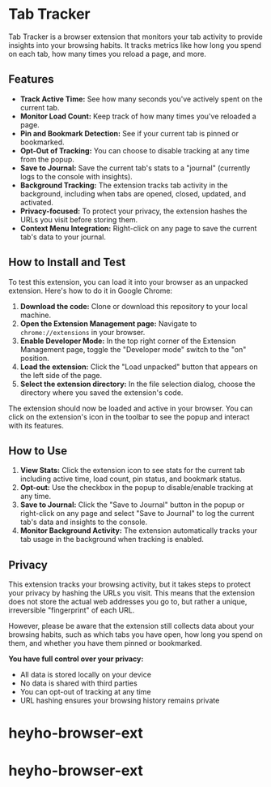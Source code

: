# Tab Tracker

Tab Tracker is a browser extension that monitors your tab activity to provide insights into your browsing habits. It tracks metrics like how long you spend on each tab, how many times you reload a page, and more.

## Features

*   **Track Active Time:** See how many seconds you've actively spent on the current tab.
*   **Monitor Load Count:** Keep track of how many times you've reloaded a page.
*   **Pin and Bookmark Detection:** See if your current tab is pinned or bookmarked.
*   **Opt-Out of Tracking:** You can choose to disable tracking at any time from the popup.
*   **Save to Journal:** Save the current tab's stats to a "journal" (currently logs to the console with insights).
*   **Background Tracking:** The extension tracks tab activity in the background, including when tabs are opened, closed, updated, and activated.
*   **Privacy-focused:** To protect your privacy, the extension hashes the URLs you visit before storing them.
*   **Context Menu Integration:** Right-click on any page to save the current tab's data to your journal.

## How to Install and Test

To test this extension, you can load it into your browser as an unpacked extension. Here's how to do it in Google Chrome:

1.  **Download the code:** Clone or download this repository to your local machine.
2.  **Open the Extension Management page:** Navigate to `chrome://extensions` in your browser.
3.  **Enable Developer Mode:** In the top right corner of the Extension Management page, toggle the "Developer mode" switch to the "on" position.
4.  **Load the extension:** Click the "Load unpacked" button that appears on the left side of the page.
5.  **Select the extension directory:** In the file selection dialog, choose the directory where you saved the extension's code.

The extension should now be loaded and active in your browser. You can click on the extension's icon in the toolbar to see the popup and interact with its features.

## How to Use

1. **View Stats:** Click the extension icon to see stats for the current tab including active time, load count, pin status, and bookmark status.
2. **Opt-out:** Use the checkbox in the popup to disable/enable tracking at any time.
3. **Save to Journal:** Click the "Save to Journal" button in the popup or right-click on any page and select "Save to Journal" to log the current tab's data and insights to the console.
4. **Monitor Background Activity:** The extension automatically tracks your tab usage in the background when tracking is enabled.

## Privacy

This extension tracks your browsing activity, but it takes steps to protect your privacy by hashing the URLs you visit. This means that the extension does not store the actual web addresses you go to, but rather a unique, irreversible "fingerprint" of each URL.

However, please be aware that the extension still collects data about your browsing habits, such as which tabs you have open, how long you spend on them, and whether you have them pinned or bookmarked.

**You have full control over your privacy:**
- All data is stored locally on your device
- No data is shared with third parties
- You can opt-out of tracking at any time
- URL hashing ensures your browsing history remains private
# heyho-browser-ext
# heyho-browser-ext
